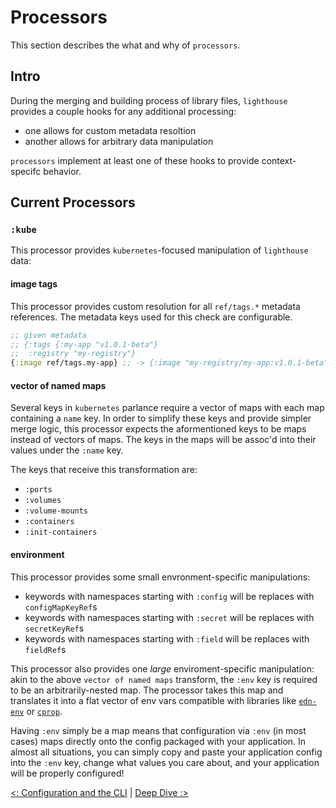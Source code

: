 # Processors

This section describes the what and why of `processors`.

## Intro

During the merging and building process of library files, `lighthouse` provides a couple hooks for any additional processing:

- one allows for custom metadata resoltion
- another allows for arbitrary data manipulation

`processors` implement at least one of these hooks to provide context-specifc behavior.

## Current Processors

### `:kube`

This processor provides `kubernetes`-focused manipulation of `lighthouse` data:

#### image tags
This processor provides custom resolution for all `ref/tags.*` metadata references. The metadata keys used for this check
are configurable.

```clojure
;; given metadata
;; {:tags {:my-app "v1.0.1-beta"}
;;  :registry "my-registry"}
{:image ref/tags.my-app} ;; -> {:image "my-registry/my-app:v1.0.1-beta"}
```

#### vector of named maps
Several keys in `kubernetes` parlance require a vector of maps with each map containing a `name` key.
In order to simplify these keys and provide simpler merge logic, this processor expects the aformentioned keys to be maps instead of vectors of maps.
The keys in the maps will be assoc'd into their values under the `:name` key.

The keys that receive this transformation are:
 - `:ports`
 - `:volumes`
 - `:volume-mounts`
 - `:containers`
 - `:init-containers`

#### environment
This processor provides some small envronment-specific manipulations:

- keywords with namespaces starting with `:config` will be replaces with `configMapKeyRef`s
- keywords with namespaces starting with `:secret` will be replaces with `secretKeyRef`s
- keywords with namespaces starting with `:field` will be replaces with `fieldRef`s

This processor also provides one _large_ enviroment-specific manipulation: akin to the above `vector of named maps` transform, the `:env` key is required to be an arbitrarily-nested map.
The processor takes this map and translates it into a flat vector of env vars compatible with libraries like [`edn-env`][1] or [`cprop`][2].

Having `:env` simply be a map means that configuration via `:env` (in most cases) maps directly onto the config packaged with your application. In almost all situations,
you can simply copy and paste your application config into the `:env` key, change what values you care about, and your application will be properly configured!

[<: Configuration and the CLI](/doc/03-configuration-and-the-cli.md) | [Deep Dive :>](/doc/05-deep-dive.md)

[1]: https://github.com/DarinDouglass/edn-env
[2]: https://github.com/tolitius/cprop
